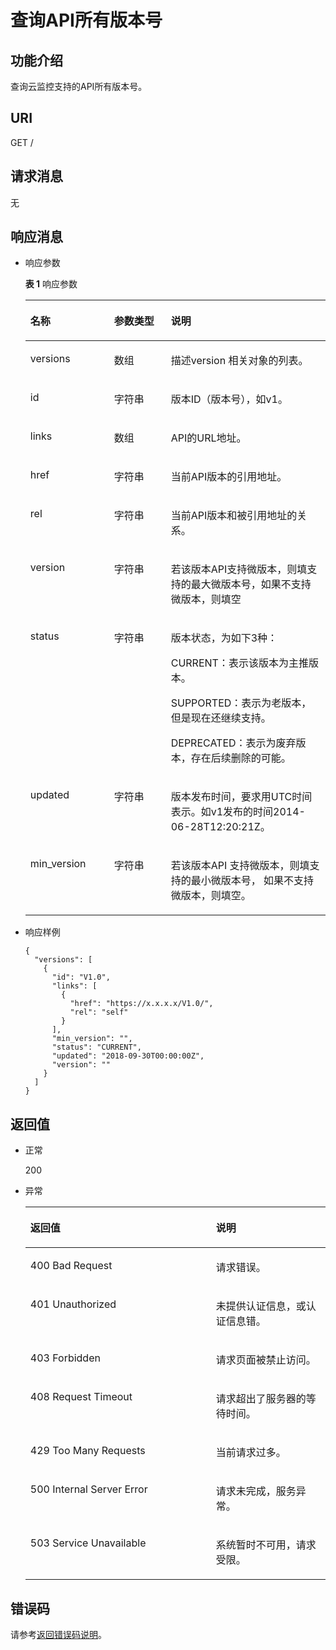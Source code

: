 # 查询API所有版本号<a name="ZH-CN_TOPIC_0133095426"></a>

## 功能介绍<a name="section66578044"></a>

查询云监控支持的API所有版本号。

## URI<a name="section62331491"></a>

GET /

## 请求消息<a name="section24112512"></a>

无

## 响应消息<a name="section15686020"></a>

-   响应参数

    **表 1**  响应参数

    <a name="table26246518152631"></a>
    <table><thead align="left"><tr id="row29602547152631"><th class="cellrowborder" valign="top" width="27.889185116494726%" id="mcps1.2.4.1.1"><p id="p1143665616354"><a name="p1143665616354"></a><a name="p1143665616354"></a>名称</p>
    </th>
    <th class="cellrowborder" valign="top" width="18.95212704300452%" id="mcps1.2.4.1.2"><p id="p11440156143517"><a name="p11440156143517"></a><a name="p11440156143517"></a>参数类型</p>
    </th>
    <th class="cellrowborder" valign="top" width="53.158687840500754%" id="mcps1.2.4.1.3"><p id="p244212561357"><a name="p244212561357"></a><a name="p244212561357"></a>说明</p>
    </th>
    </tr>
    </thead>
    <tbody><tr id="row56174697152631"><td class="cellrowborder" valign="top" width="27.889185116494726%" headers="mcps1.2.4.1.1 "><p id="p4445556153516"><a name="p4445556153516"></a><a name="p4445556153516"></a>versions</p>
    </td>
    <td class="cellrowborder" valign="top" width="18.95212704300452%" headers="mcps1.2.4.1.2 "><p id="p444855610353"><a name="p444855610353"></a><a name="p444855610353"></a>数组</p>
    </td>
    <td class="cellrowborder" valign="top" width="53.158687840500754%" headers="mcps1.2.4.1.3 "><p id="p344911569354"><a name="p344911569354"></a><a name="p344911569354"></a>描述version 相关对象的列表。</p>
    </td>
    </tr>
    <tr id="row4615503152631"><td class="cellrowborder" valign="top" width="27.889185116494726%" headers="mcps1.2.4.1.1 "><p id="p8452756123518"><a name="p8452756123518"></a><a name="p8452756123518"></a>id</p>
    </td>
    <td class="cellrowborder" valign="top" width="18.95212704300452%" headers="mcps1.2.4.1.2 "><p id="p1445545663515"><a name="p1445545663515"></a><a name="p1445545663515"></a>字符串</p>
    </td>
    <td class="cellrowborder" valign="top" width="53.158687840500754%" headers="mcps1.2.4.1.3 "><p id="p045585620357"><a name="p045585620357"></a><a name="p045585620357"></a>版本ID（版本号），如v1。</p>
    </td>
    </tr>
    <tr id="row9239644152631"><td class="cellrowborder" valign="top" width="27.889185116494726%" headers="mcps1.2.4.1.1 "><p id="p9460175653518"><a name="p9460175653518"></a><a name="p9460175653518"></a>links</p>
    </td>
    <td class="cellrowborder" valign="top" width="18.95212704300452%" headers="mcps1.2.4.1.2 "><p id="p14983184716501"><a name="p14983184716501"></a><a name="p14983184716501"></a>数组</p>
    </td>
    <td class="cellrowborder" valign="top" width="53.158687840500754%" headers="mcps1.2.4.1.3 "><p id="p746525619351"><a name="p746525619351"></a><a name="p746525619351"></a>API的URL地址。</p>
    </td>
    </tr>
    <tr id="row19267144531214"><td class="cellrowborder" valign="top" width="27.889185116494726%" headers="mcps1.2.4.1.1 "><p id="p16283354130"><a name="p16283354130"></a><a name="p16283354130"></a>href</p>
    </td>
    <td class="cellrowborder" valign="top" width="18.95212704300452%" headers="mcps1.2.4.1.2 "><p id="p13242332181317"><a name="p13242332181317"></a><a name="p13242332181317"></a>字符串</p>
    </td>
    <td class="cellrowborder" valign="top" width="53.158687840500754%" headers="mcps1.2.4.1.3 "><p id="p2269104581219"><a name="p2269104581219"></a><a name="p2269104581219"></a>当前API版本的引用地址。</p>
    </td>
    </tr>
    <tr id="row113965641213"><td class="cellrowborder" valign="top" width="27.889185116494726%" headers="mcps1.2.4.1.1 "><p id="p2139956101218"><a name="p2139956101218"></a><a name="p2139956101218"></a>rel</p>
    </td>
    <td class="cellrowborder" valign="top" width="18.95212704300452%" headers="mcps1.2.4.1.2 "><p id="p824653211138"><a name="p824653211138"></a><a name="p824653211138"></a>字符串</p>
    </td>
    <td class="cellrowborder" valign="top" width="53.158687840500754%" headers="mcps1.2.4.1.3 "><p id="p513917563125"><a name="p513917563125"></a><a name="p513917563125"></a>当前API版本和被引用地址的关系。</p>
    </td>
    </tr>
    <tr id="row12929787152631"><td class="cellrowborder" valign="top" width="27.889185116494726%" headers="mcps1.2.4.1.1 "><p id="p13468556113518"><a name="p13468556113518"></a><a name="p13468556113518"></a>version</p>
    </td>
    <td class="cellrowborder" valign="top" width="18.95212704300452%" headers="mcps1.2.4.1.2 "><p id="p18472756113513"><a name="p18472756113513"></a><a name="p18472756113513"></a>字符串</p>
    </td>
    <td class="cellrowborder" valign="top" width="53.158687840500754%" headers="mcps1.2.4.1.3 "><p id="p11474856173511"><a name="p11474856173511"></a><a name="p11474856173511"></a>若该版本API支持微版本，则填支持的最大微版本号，如果不支持微版本，则填空</p>
    </td>
    </tr>
    <tr id="row39341340152631"><td class="cellrowborder" valign="top" width="27.889185116494726%" headers="mcps1.2.4.1.1 "><p id="p647516561358"><a name="p647516561358"></a><a name="p647516561358"></a>status</p>
    </td>
    <td class="cellrowborder" valign="top" width="18.95212704300452%" headers="mcps1.2.4.1.2 "><p id="p164801756103517"><a name="p164801756103517"></a><a name="p164801756103517"></a>字符串</p>
    </td>
    <td class="cellrowborder" valign="top" width="53.158687840500754%" headers="mcps1.2.4.1.3 "><p id="p104811756113517"><a name="p104811756113517"></a><a name="p104811756113517"></a>版本状态，为如下3种：</p>
    <p id="p10482145613510"><a name="p10482145613510"></a><a name="p10482145613510"></a>CURRENT：表示该版本为主推版本。</p>
    <p id="p9483556103513"><a name="p9483556103513"></a><a name="p9483556103513"></a>SUPPORTED：表示为老版本，但是现在还继续支持。</p>
    <p id="p18484105612355"><a name="p18484105612355"></a><a name="p18484105612355"></a>DEPRECATED：表示为废弃版本，存在后续删除的可能。</p>
    </td>
    </tr>
    <tr id="row398200152631"><td class="cellrowborder" valign="top" width="27.889185116494726%" headers="mcps1.2.4.1.1 "><p id="p7486145617358"><a name="p7486145617358"></a><a name="p7486145617358"></a>updated</p>
    </td>
    <td class="cellrowborder" valign="top" width="18.95212704300452%" headers="mcps1.2.4.1.2 "><p id="p34901556173518"><a name="p34901556173518"></a><a name="p34901556173518"></a>字符串</p>
    </td>
    <td class="cellrowborder" valign="top" width="53.158687840500754%" headers="mcps1.2.4.1.3 "><p id="p24932056163517"><a name="p24932056163517"></a><a name="p24932056163517"></a>版本发布时间，要求用UTC时间表示。如v1发布的时间2014-06-28T12:20:21Z。</p>
    </td>
    </tr>
    <tr id="row61549520152631"><td class="cellrowborder" valign="top" width="27.889185116494726%" headers="mcps1.2.4.1.1 "><p id="p2495115693510"><a name="p2495115693510"></a><a name="p2495115693510"></a>min_version</p>
    </td>
    <td class="cellrowborder" valign="top" width="18.95212704300452%" headers="mcps1.2.4.1.2 "><p id="p134991256203512"><a name="p134991256203512"></a><a name="p134991256203512"></a>字符串</p>
    </td>
    <td class="cellrowborder" valign="top" width="53.158687840500754%" headers="mcps1.2.4.1.3 "><p id="p205014565351"><a name="p205014565351"></a><a name="p205014565351"></a>若该版本API 支持微版本，则填支持的最小微版本号， 如果不支持微版本，则填空。</p>
    </td>
    </tr>
    </tbody>
    </table>

-   响应样例

    ```
    {
      "versions": [
        {
          "id": "V1.0",
          "links": [
            {
              "href": "https://x.x.x.x/V1.0/",
              "rel": "self"
            }
          ],
          "min_version": "",
          "status": "CURRENT",
          "updated": "2018-09-30T00:00:00Z",
          "version": ""
        }
      ]
    }
    ```


## 返回值<a name="section6956456"></a>

-   正常

    200

-   异常

    <a name="table46793998"></a>
    <table><thead align="left"><tr id="row65573909"><th class="cellrowborder" valign="top" width="61.839999999999996%" id="mcps1.1.3.1.1"><p id="p9886408"><a name="p9886408"></a><a name="p9886408"></a>返回值</p>
    </th>
    <th class="cellrowborder" valign="top" width="38.16%" id="mcps1.1.3.1.2"><p id="p62601592"><a name="p62601592"></a><a name="p62601592"></a>说明</p>
    </th>
    </tr>
    </thead>
    <tbody><tr id="row37564172"><td class="cellrowborder" valign="top" width="61.839999999999996%" headers="mcps1.1.3.1.1 "><p id="p22799085"><a name="p22799085"></a><a name="p22799085"></a>400 Bad Request</p>
    </td>
    <td class="cellrowborder" valign="top" width="38.16%" headers="mcps1.1.3.1.2 "><p id="p44643603"><a name="p44643603"></a><a name="p44643603"></a>请求错误。</p>
    </td>
    </tr>
    <tr id="row66248115"><td class="cellrowborder" valign="top" width="61.839999999999996%" headers="mcps1.1.3.1.1 "><p id="p64497130"><a name="p64497130"></a><a name="p64497130"></a>401 Unauthorized</p>
    </td>
    <td class="cellrowborder" valign="top" width="38.16%" headers="mcps1.1.3.1.2 "><p id="p42202994"><a name="p42202994"></a><a name="p42202994"></a>未提供认证信息，或认证信息错。</p>
    </td>
    </tr>
    <tr id="row44282627"><td class="cellrowborder" valign="top" width="61.839999999999996%" headers="mcps1.1.3.1.1 "><p id="p30123063"><a name="p30123063"></a><a name="p30123063"></a>403 Forbidden</p>
    </td>
    <td class="cellrowborder" valign="top" width="38.16%" headers="mcps1.1.3.1.2 "><p id="p15114764"><a name="p15114764"></a><a name="p15114764"></a>请求页面被禁止访问。</p>
    </td>
    </tr>
    <tr id="row1815156"><td class="cellrowborder" valign="top" width="61.839999999999996%" headers="mcps1.1.3.1.1 "><p id="p12809933"><a name="p12809933"></a><a name="p12809933"></a>408 Request Timeout</p>
    </td>
    <td class="cellrowborder" valign="top" width="38.16%" headers="mcps1.1.3.1.2 "><p id="p10309404"><a name="p10309404"></a><a name="p10309404"></a>请求超出了服务器的等待时间。</p>
    </td>
    </tr>
    <tr id="row25675773"><td class="cellrowborder" valign="top" width="61.839999999999996%" headers="mcps1.1.3.1.1 "><p id="p66471715"><a name="p66471715"></a><a name="p66471715"></a>429 Too Many Requests</p>
    </td>
    <td class="cellrowborder" valign="top" width="38.16%" headers="mcps1.1.3.1.2 "><p id="p5281111"><a name="p5281111"></a><a name="p5281111"></a>当前请求过多。</p>
    </td>
    </tr>
    <tr id="row47530006"><td class="cellrowborder" valign="top" width="61.839999999999996%" headers="mcps1.1.3.1.1 "><p id="p24725298"><a name="p24725298"></a><a name="p24725298"></a>500 Internal Server Error</p>
    </td>
    <td class="cellrowborder" valign="top" width="38.16%" headers="mcps1.1.3.1.2 "><p id="p39567352"><a name="p39567352"></a><a name="p39567352"></a>请求未完成，服务异常。</p>
    </td>
    </tr>
    <tr id="row20561848"><td class="cellrowborder" valign="top" width="61.839999999999996%" headers="mcps1.1.3.1.1 "><p id="p54897010"><a name="p54897010"></a><a name="p54897010"></a>503 Service Unavailable</p>
    </td>
    <td class="cellrowborder" valign="top" width="38.16%" headers="mcps1.1.3.1.2 "><p id="p1451523117958"><a name="p1451523117958"></a><a name="p1451523117958"></a>系统暂时不可用，请求受限。</p>
    </td>
    </tr>
    </tbody>
    </table>


## 错误码<a name="section137621219143417"></a>

请参考[返回错误码说明](返回错误码说明.md)。

